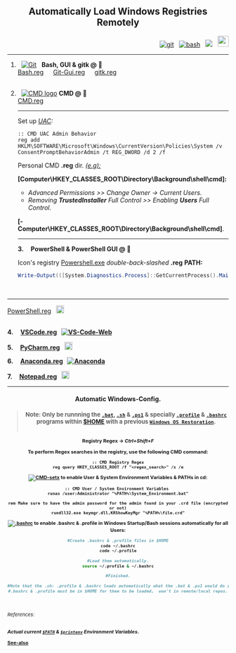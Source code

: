<div align="center"><h2><b>Automatically Load Windows Registries Remotely</h2></div></b>

<div align="left">

<div align="right">

<a href="https://git-scm.com/"><img src="https://img.shields.io/badge/git-2.42.0-darkblue.svg" alt="git"></a> &nbsp;
<a href="https://www.gnu.org/software/bash/"><img src="https://img.shields.io/badge/bash-5.2.15-darkblue.svg" alt="bash"></a> &nbsp;
<a href="https://git-scm.com"><img src = "https://img.shields.io/badge/Git-F05032.svg?style=flat&logo=Git&logoColor=white"></a> &nbsp;
[<img width="25px" src="https://upload.wikimedia.org/wikipedia/commons/thumb/1/15/Logo_windows_simples.svg/2280px-Logo_windows_simples.svg.png?f=webp">](https://learn.microsoft.com/en-us/windows-server/administration/windows-commands/reg)


</div>

---
1. &nbsp; [![Git](https://img.shields.io/badge/Git-F05032?style=flat&logo=git&logoColor=white)](https://git-scm.com/) &nbsp; <b>Bash, GUI & gitk @ &#x1F4C1;</b>  <br>
[Bash.reg](https://github.com/EstebanMqz/Registries/blob/main/bash.reg) &emsp; [Git-Gui.reg](https://github.com/EstebanMqz/Registries/blob/main/bash.reg) &emsp; [gitk.reg](https://github.com/EstebanMqz/Registries/blob/main/bash.reg)  <br><br>

1. &nbsp; [![CMD logo](https://img.shields.io/badge/CMD-000000.svg?style=flat&logo=windows-terminal&logoColor=white)](https://learn.microsoft.com/en-us/windows-server/administration/windows-commands/cmd) <b>CMD @ &#x1F4C1;</b> <br>
[CMD.reg](https://github.com/EstebanMqz/Registries/blob/main/CMD.reg)

    ---
    Set up <i>[UAC](https://learn.microsoft.com/en-us/windows/security/application-security/application-control/user-account-control/):</i>

    
    ``` CMD
    :: CMD UAC Admin Behavior
    reg add HKLM\SOFTWARE\Microsoft\Windows\CurrentVersion\Policies\System /v ConsentPromptBehaviorAdmin /t REG_DWORD /d 2 /f
    ```

    Personal CMD <b>.reg</b> dir. <i><u>(e.g):</i></u><br>

    <b>[Computer\HKEY_CLASSES_ROOT\Directory\Background\shell\cmd]:</b><br>

    + <i>Advanced Permissions >> Change Owner &rarr; Current Users.<br>
    + Removing <b>TrustedInstaller</b> Full Control >> Enabling <b>Users</b> Full Control.</i><br>

    <b>[-Computer\HKEY_CLASSES_ROOT\Directory\Background\shell\cmd]</b>.
    
    ---



   <b>3. &nbsp;   &nbsp; PowerShell & PowerShell GUI @ &#x1F4C1;</b>&emsp;

   <span style="font-size: 14px;">

   Icon's registry [Powershell.exe](https://github.com/PowerShell/PowerShell) <i>double-back-slashed <b></i>.reg</b></i> <b>PATH:</b></span>

   ``` powershell
   Write-Output(([System.Diagnostics.Process]::GetCurrentProcess().MainModule.FileName)).replace('\', '\\') #PowerShell terminal
   ```
<br> 
<span style="font-size: 14px;">

---

[PowerShell.reg](https://github.com/EstebanMqz/Registries/blob/main/PowerShell.reg)
&nbsp; [<img width="18px" src="https://upload.wikimedia.org/wikipedia/commons/thumb/2/2f/PowerShell_5.0_icon.png/18px-PowerShell_5.0_icon.png">](https://docs.microsoft.com/en-us/powershell/) <br></span>
<br>


   <b>4. &nbsp;   &nbsp; [VSCode.reg](https://github.com/EstebanMqz/Registries/blob/main/VSCode.reg) &nbsp; [![VS-Code-Web](https://img.shields.io/badge/VS_Code%20Web-010b38?style=flat-square&logo=visual-studio-code&logoColor=266fff)](https://code.visualstudio.com) <br>

   <b>5. &nbsp;   &nbsp; [PyCharm.reg](https://github.com/EstebanMqz/Registries/blob/main/PyCharm.reg) &nbsp; [<img width="18px" src="https://upload.wikimedia.org/wikipedia/commons/thumb/1/1d/PyCharm_Icon.svg/512px-PyCharm_Icon.svg.png">](https://www.jetbrains.com/pycharm/) <br>

   <b>6. &nbsp;   &nbsp; [Anaconda.reg](https://github.com/EstebanMqz/Registries/blob/main/Anaconda.reg) &nbsp; [![Anaconda](https://img.shields.io/badge/Anaconda-44A833?style=flat&logo=Anaconda&logoColor=white)](https://anaconda.org) <br>

   <b>7. &nbsp;   &nbsp; [Notepad.reg](https://github.com/EstebanMqz/Registries/blob/main/Notepad.reg) &nbsp; [<img width="18px" src="https://upload.wikimedia.org/wikipedia/en/thumb/2/2a/Notepad.png/180px-Notepad.png">](https://en.wikipedia.org/wiki/Microsoft_Notepad) <br>

</span>

--- 

<div align= "center"> 

<section id="config">
  <h4>Automatic Windows-Config.</h4>

<div style="font-size: 13px;">

> **Note:** Only be runnning the [`.bat`](https://github.com/EstebanMqz/Registries/blob/main/System_Environments.bat), [`.sh`](https://github.com/EstebanMqz/Registries/blob/main/System_Environments.sh) &amp; [`.ps1`](https://github.com/EstebanMqz/Registries/blob/main/System_Environments.ps1) &amp; specially [```.profile```](https://github.com/EstebanMqz/Registries/blob/main/$HOME/.profile) &amp; [``.bashrc``](https://github.com/EstebanMqz/Registries/blob/main/$HOME/.profile) programs within [<b>**$HOME**</b>](https://www.gnu.org/software/bash/manual/html_node/Bash-Startup-Files.html)  with a previous [`Windows OS Restoration`](https://support.microsoft.com/en-us/windows/use-system-restore-a5ae3ed9-07c4-fd56-45ee-096777ecd14e). <br><br>
</div>


<div style="font-size: 11px;">

Registry <b>Regex</b>  &rarr; <i>Ctrl+Shift+F</i> 

To perform Regex searches in the registry, use the following CMD command:

``` CMD
:: CMD Registry Regex
reg query HKEY_CLASSES_ROOT /f "<regex_search>" /s /e
```

[![CMD-setx](https://img.shields.io/badge/setx-000000.svg?style=flat&logo=windows-terminal&logoColor=white)](https://learn.microsoft.com/en-us/windows-server/administration/windows-commands/setx) to enable <b>User &amp; System Environment Variables &amp; PATHs</b> in cd:

``` CMD 
:: CMD User / System Environment Variables 
runas /user:Administrator "%PATH%\System_Environment.bat"

rem Make sure to have the admin password for the admin found in your .crd file (encrypted or not)
rundll32.exe keymgr.dll,KRShowKeyMgr "%PATH%\file.crd"
```

[![.bashrc](https://img.shields.io/badge/.bashrc-000000.svg?style=flat&logo=git&logoColor=orange)](https://learn.microsoft.com/en-us/windows-server/administration/windows-commands/setx) to enable <b>.bashrc &amp; .profile</b> in Windows Startup/Bash sessions automatically for all Users:
> 
``` bash
#Create .bashrc & .profile files in $HOME
code ~/.bashrc
code ~/.profile

#Load them automatically.
source ~/.profile & ~/.bashrc

#Finished.

#Note that the .sh: .profile & .bashrc loads automatically what the .bat & .ps1 would do in every execution.
#.bashrc & .profile must be in $HOME for them to be loaded,  won't in remote/local repos.
```

<div align= "left"> <br>

###### References: 

<i> Actual current [`$PATH`](https://github.com/EstebanMqz/Registries/blob/main/PATH.txt) &amp; [`$printenv`](https://github.com/EstebanMqz/Registries/blob/main/PATH.txt) Environment Variables. </i> <br>

[See-also](https://github.com/EstebanMqz/GPG-Git-Encryption-Tool-760-4071bits#references)
</i>

</div></div>
